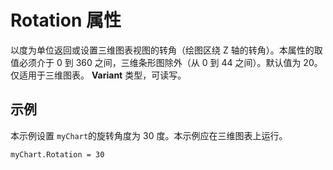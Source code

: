 
# Rotation 属性

以度为单位返回或设置三维图表视图的转角（绘图区绕 Z 轴的转角）。本属性的取值必须介于 0 到 360 之间，三维条形图除外（从 0 到 44 之间）。默认值为 20。仅适用于三维图表。 **Variant** 类型，可读写。


## 示例

本示例设置 `myChart`的旋转角度为 30 度。本示例应在三维图表上运行。


```
myChart.Rotation = 30
```

